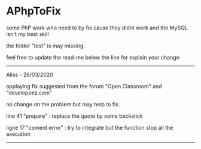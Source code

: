 # APhpToFix
some PhP work who need to by fix cause they didnt work and the MySQL isn't my best skill

the folder "test" is may missing. 

feel free to update the read-me below the line for explain your change

-------------------------------------------------------
Aliss - 26/03/2020

applaying fix suggested from the forum "Open Classroom" and "developpez.com"

no change on the problem but may help to fix.

line 41 "prepare" : replace the quote by some backstick

ligne 17 "coment error" : try to integrate but the function stop all the execution

-------------------------------------------------------